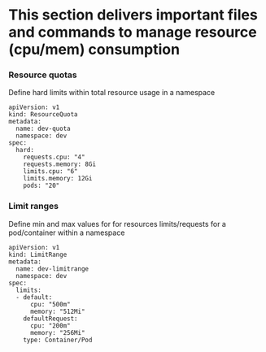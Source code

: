 # This section delivers important files and commands to manage resource (cpu/mem) consumption


### Resource quotas

Define hard limits within total resource usage in a namespace

```
apiVersion: v1
kind: ResourceQuota
metadata:
  name: dev-quota
  namespace: dev
spec:
  hard:
    requests.cpu: "4"
    requests.memory: 8Gi
    limits.cpu: "6"
    limits.memory: 12Gi
    pods: "20"
```



### Limit ranges

Define min and max values for for resources limits/requests for a pod/container within a namespace

```
apiVersion: v1
kind: LimitRange
metadata:
  name: dev-limitrange
  namespace: dev
spec:
  limits:
  - default:
      cpu: "500m"
      memory: "512Mi"
    defaultRequest:
      cpu: "200m"
      memory: "256Mi"
    type: Container/Pod

```

